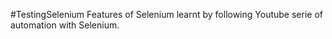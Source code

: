 #TestingSelenium
Features of Selenium learnt by following Youtube serie of automation with Selenium.
